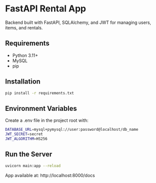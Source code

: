# FastAPI Rental App

Backend built with FastAPI, SQLAlchemy, and JWT for managing users, items, and rentals.

## Requirements

- Python 3.11+
- MySQL
- pip

## Installation
```bash
pip install -r requirements.txt
```

## Environment Variables
Create a .env file in the project root with:

```bash
DATABASE_URL=mysql+pymysql://user:password@localhost/db_name
JWT_SECRET=secret
JWT_ALGORITHM=HS256
```

## Run the Server
```bash
uvicorn main:app --reload
```

App available at: http://localhost:8000/docs

